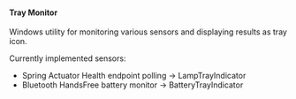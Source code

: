 #### Tray Monitor

Windows utility for monitoring various sensors and displaying results as tray icon.

Currently implemented sensors:
* Spring Actuator Health endpoint polling -> LampTrayIndicator
* Bluetooth HandsFree battery monitor -> BatteryTrayIndicator 
